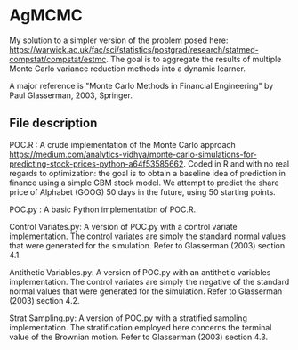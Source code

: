 # AgMCMC
My solution to a simpler version of the problem posed here: https://warwick.ac.uk/fac/sci/statistics/postgrad/research/statmed-compstat/compstat/estmc. The goal is to aggregate the results of multiple Monte Carlo variance reduction methods into a dynamic learner.

A major reference is "Monte Carlo Methods in Financial Engineering" by Paul Glasserman, 2003, Springer.

## File description
POC.R : A crude implementation of the Monte Carlo approach https://medium.com/analytics-vidhya/monte-carlo-simulations-for-predicting-stock-prices-python-a64f53585662. Coded in R and with no real regards to optimization: the goal is to obtain a baseline idea of prediction in finance using a simple GBM stock model. We attempt to predict the share price of Alphabet (GOOG) 50 days in the future, using 50 starting points. 

POC.py : A basic Python implementation of POC.R. 

Control Variates.py: A version of POC.py with a control variate implementation. The control variates are simply the standard normal values that were generated for the simulation. Refer to Glasserman (2003) section 4.1.

Antithetic Variables.py: A version of POC.py with an antithetic variables implementation. The control variates are simply the negative of the standard normal values that were generated for the simulation. Refer to Glasserman (2003) section 4.2.

Strat Sampling.py: A version of POC.py with a stratified sampling implementation. The stratification employed here concerns the terminal value of the Brownian motion. Refer to Glasserman (2003) section 4.3.

